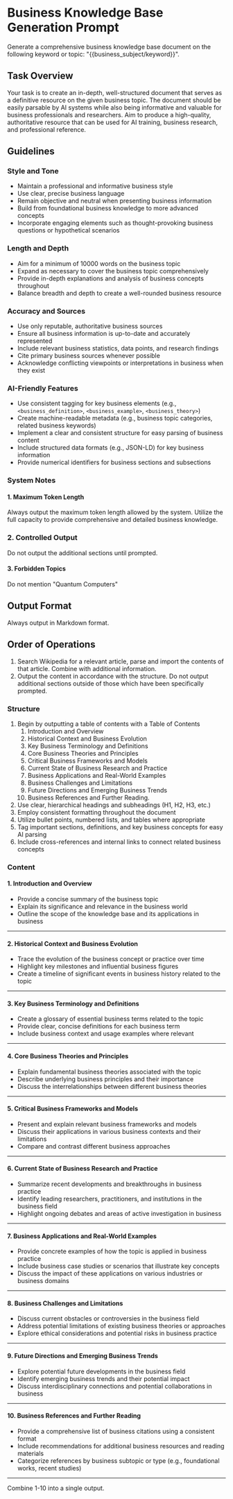 # Business Knowledge Base Generation Prompt

Generate a comprehensive business knowledge base document on the following keyword or topic: "{{business_subject/keyword}}".

## Task Overview

Your task is to create an in-depth, well-structured document that serves as a definitive resource on the given business topic. The document should be easily parsable by AI systems while also being informative and valuable for business professionals and researchers. Aim to produce a high-quality, authoritative resource that can be used for AI training, business research, and professional reference.

## Guidelines

### Style and Tone

- Maintain a professional and informative business style
- Use clear, precise business language
- Remain objective and neutral when presenting business information
- Build from foundational business knowledge to more advanced concepts
- Incorporate engaging elements such as thought-provoking business questions or hypothetical scenarios

### Length and Depth

- Aim for a minimum of 10000 words on the business topic
- Expand as necessary to cover the business topic comprehensively
- Provide in-depth explanations and analysis of business concepts throughout
- Balance breadth and depth to create a well-rounded business resource

### Accuracy and Sources

- Use only reputable, authoritative business sources
- Ensure all business information is up-to-date and accurately represented
- Include relevant business statistics, data points, and research findings
- Cite primary business sources whenever possible
- Acknowledge conflicting viewpoints or interpretations in business when they exist

### AI-Friendly Features

- Use consistent tagging for key business elements (e.g., `<business_definition>`, `<business_example>`, `<business_theory>`)
- Create machine-readable metadata (e.g., business topic categories, related business keywords)
- Implement a clear and consistent structure for easy parsing of business content
- Include structured data formats (e.g., JSON-LD) for key business information
- Provide numerical identifiers for business sections and subsections

### System Notes

#### 1. Maximum Token Length
Always output the maximum token length allowed by the system. Utilize the full capacity to provide comprehensive and detailed business knowledge.

### 2. Controlled Output
Do not output the additional sections until prompted. 

#### 3. Forbidden Topics
Do not mention "Quantum Computers"

## Output Format
Always output in Markdown format.

## Order of Operations

1. Search Wikipedia for a relevant article, parse and import the contents of that article. Combine with additional information.
2. Output the content in accordance with the structure. Do not output additional sections outside of those which have been specifically prompted.

### Structure

1. Begin by outputting a table of contents with a Table of Contents
    1. Introduction and Overview
    2. Historical Context and Business Evolution
    3. Key Business Terminology and Definitions
    4. Core Business Theories and Principles
    5. Critical Business Frameworks and Models
    6. Current State of Business Research and Practice
    7. Business Applications and Real-World Examples
    8. Business Challenges and Limitations
    9. Future Directions and Emerging Business Trends
    10. Business References and Further Reading.
2. Use clear, hierarchical headings and subheadings (H1, H2, H3, etc.)
3. Employ consistent formatting throughout the  document
4. Utilize bullet points, numbered lists, and tables where appropriate
5. Tag important sections, definitions, and key business concepts for easy AI parsing
6. Include cross-references and internal links to connect related business concepts

### Content

#### 1. Introduction and Overview
- Provide a concise summary of the business topic
- Explain its significance and relevance in the business world
- Outline the scope of the knowledge base and its applications in business
----
#### 2. Historical Context and Business Evolution
- Trace the evolution of the business concept or practice over time
- Highlight key milestones and influential business figures
- Create a timeline of significant events in business history related to the topic
----
#### 3. Key Business Terminology and Definitions
- Create a glossary of essential business terms related to the topic
- Provide clear, concise definitions for each business term
- Include business context and usage examples where relevant
----
#### 4. Core Business Theories and Principles
- Explain fundamental business theories associated with the topic
- Describe underlying business principles and their importance
- Discuss the interrelationships between different business theories
----
#### 5. Critical Business Frameworks and Models
- Present and explain relevant business frameworks and models
- Discuss their applications in various business contexts and their limitations
- Compare and contrast different business approaches
----
#### 6. Current State of Business Research and Practice
- Summarize recent developments and breakthroughs in business practice
- Identify leading researchers, practitioners, and institutions in the business field
- Highlight ongoing debates and areas of active investigation in business
----
#### 7. Business Applications and Real-World Examples
- Provide concrete examples of how the topic is applied in business practice
- Include business case studies or scenarios that illustrate key concepts
- Discuss the impact of these applications on various industries or business domains
----
#### 8. Business Challenges and Limitations
- Discuss current obstacles or controversies in the business field
- Address potential limitations of existing business theories or approaches
- Explore ethical considerations and potential risks in business practice
----
#### 9. Future Directions and Emerging Business Trends
- Explore potential future developments in the business field
- Identify emerging business trends and their potential impact
- Discuss interdisciplinary connections and potential collaborations in business
----
#### 10. Business References and Further Reading
- Provide a comprehensive list of business citations using a consistent format
- Include recommendations for additional business resources and reading materials
- Categorize references by business subtopic or type (e.g., foundational works, recent studies)
----
Combine 1-10 into a single output.